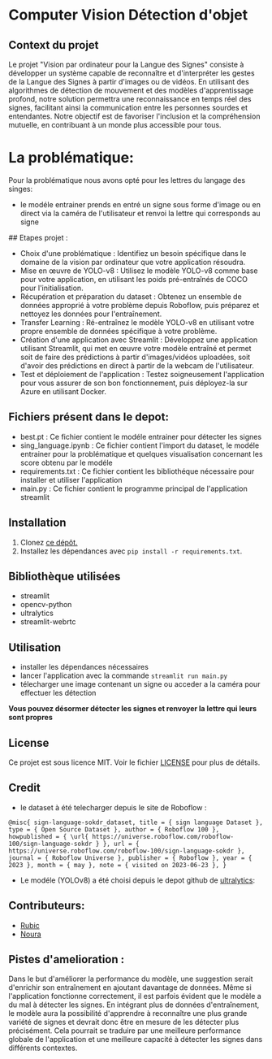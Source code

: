 # Computer Vision Détection d'objet 


## Context du projet

Le projet "Vision par ordinateur pour la Langue des Signes" consiste à développer un système capable de reconnaître et d'interpréter les gestes de la Langue des Signes à partir d'images ou de vidéos. En utilisant des algorithmes de détection de mouvement et des modèles d'apprentissage profond, notre solution permettra une reconnaissance en temps réel des signes, facilitant ainsi la communication entre les personnes sourdes et entendantes. Notre objectif est de favoriser l'inclusion et la compréhension mutuelle, en contribuant à un monde plus accessible pour tous.


# La problématique: 

Pour la problématique nous avons opté pour les lettres du langage des singes:
- le modéle entrainer prends en entré un signe sous forme d'image ou en direct via la caméra de l'utilisateur et renvoi la lettre qui corresponds au signe 

## Etapes projet  : 
    
- Choix d'une problématique : Identifiez un besoin spécifique dans le domaine de la vision par ordinateur que votre application résoudra.
- Mise en œuvre de YOLO-v8 : Utilisez le modèle YOLO-v8 comme base pour votre application, en utilisant les poids pré-entraînés de COCO pour l'initialisation.
- Récupération et préparation du dataset : Obtenez un ensemble de données approprié à votre problème depuis Roboflow, puis préparez et nettoyez les données pour l'entraînement.
- Transfer Learning : Ré-entraînez le modèle YOLO-v8 en utilisant votre propre ensemble de données spécifique à votre problème.
- Création d'une application avec Streamlit : Développez une application utilisant Streamlit, qui met en œuvre votre modèle entraîné et permet soit de faire des prédictions à partir d'images/vidéos uploadées, soit d'avoir des prédictions en direct à partir de la webcam de l'utilisateur.
- Test et déploiement de l'application : Testez soigneusement l'application pour vous assurer de son bon fonctionnement, puis déployez-la sur Azure en utilisant Docker.

## Fichiers présent dans le depot: 

- best.pt : Ce fichier contient le modéle entrainer pour détecter les signes 
- sing_language.ipynb : Ce fichier contient l'import du dataset, le modéle entrainer pour la problématique et quelques visualisation concernant les score obtenu par le modéle 
- requirements.txt : Ce fichier contient les bibliothéque nécessaire pour installer et utiliser l'application
- main.py : Ce fichier contient le programme principal de l'application streamlit 

## Installation

1. Clonez [ce dépôt.](https://github.com/ForskyOnly/computer_vision)
2. Installez les dépendances avec `pip install -r requirements.txt`.


## Bibliothèque utilisées

- streamlit
- opencv-python
- ultralytics
- streamlit-webrtc



## Utilisation

- installer les dépendances nécessaires
- lancer l'application avec la commande `streamlit run main.py`
- télecharger une image contenant un signe ou acceder a la caméra pour effectuer les détection

**Vous pouvez désormer détecter les signes et renvoyer la lettre qui leurs sont propres**


## License

Ce projet est sous licence MIT. Voir le fichier [LICENSE](LICENSE) pour plus de détails.

## Credit

- le dataset à été telecharger depuis le site de Roboflow :

`@misc{ sign-language-sokdr_dataset,
    title = { sign language Dataset },
    type = { Open Source Dataset },
    author = { Roboflow 100 },
    howpublished = { \url{ https://universe.roboflow.com/roboflow-100/sign-language-sokdr } },
    url = { https://universe.roboflow.com/roboflow-100/sign-language-sokdr },
    journal = { Roboflow Universe },
    publisher = { Roboflow },
    year = { 2023 },
    month = { may },
    note = { visited on 2023-06-23 },
}`
- Le modéle (YOLOv8) a été choisi depuis le depot github de [ultralytics](https://github.com/ultralytics/ultralytics):

## Contributeurs: 

- [Rubic](https://github.com/ForskyOnly)
- [Noura](https://github.com/Noura-ou)

## Pistes d'amelioration :

Dans le but d'améliorer la performance du modèle, une suggestion serait d'enrichir son entraînement en ajoutant davantage de données. Même si l'application fonctionne correctement, il est parfois évident que le modèle a du mal à détecter les signes. En intégrant plus de données d'entraînement, le modèle aura la possibilité d'apprendre à reconnaître une plus grande variété de signes et devrait donc être en mesure de les détecter plus précisément. Cela pourrait se traduire par une meilleure performance globale de l'application et une meilleure capacité à détecter les signes dans différents contextes.



